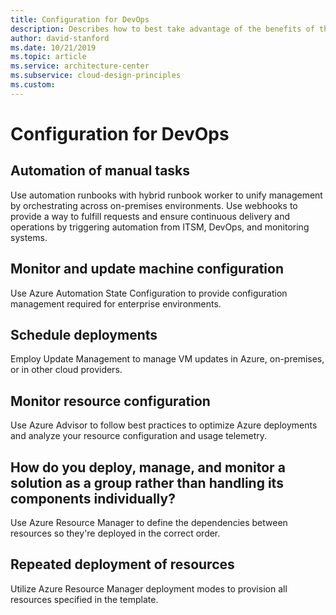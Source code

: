 ```yaml
---
title: Configuration for DevOps
description: Describes how to best take advantage of the benefits of the cloud to minimize your cost.
author: david-stanford
ms.date: 10/21/2019
ms.topic: article
ms.service: architecture-center
ms.subservice: cloud-design-principles
ms.custom: 
---
```


# Configuration for DevOps

## Automation of manual tasks

Use automation runbooks with hybrid runbook worker to unify management by orchestrating across on-premises environments. Use webhooks to provide a way to fulfill requests and ensure continuous delivery and operations by triggering automation from ITSM, DevOps, and monitoring systems.

## Monitor and update machine configuration

Use Azure Automation State Configuration to provide configuration management required for enterprise environments.

## Schedule deployments

Employ Update Management to manage VM updates in Azure, on-premises, or in other cloud providers.

## Monitor resource configuration

Use Azure Advisor to follow best practices to optimize Azure deployments and analyze your resource configuration and usage telemetry.

## How do you deploy, manage, and monitor a solution as a group rather than handling its components individually?

Use Azure Resource Manager to define the dependencies between resources so they're deployed in the correct order.

## Repeated deployment of resources

Utilize Azure Resource Manager deployment modes to provision all resources specified in the template.
